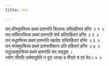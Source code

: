 ```yaml
---
title: १२५

---
```

यत् क्षीरमुपसिच्य प्रथमं प्राश्नाति किलासः प्रतिग्रहीतारं हन्ति ॥ १ ॥  
यत् सर्पिरुपसिच्य प्रथमं प्राश्नाति शर्वः प्रतिग्रहितारं हन्ति ॥ २ ॥  
यन् मधूपसिच्य प्रथमं प्राश्नाति महादेवः प्रतिग्रहितारं हन्ति ॥ ३ ॥  
यन् मांसमुपसिच्य प्रथमं प्राश्नातीशानः प्रति ग्रहितारं हन्ति ॥ ४ ॥  
यदुदकमुपसिच्य प्रथमं प्राश्नाति तत् समृद्धम् ।  
ज्योग् जीवति सर्वमायुरेति न पुरा जरसः प्र मीयते य एवं वेद॥ ५ ॥  